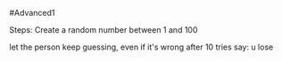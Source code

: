 #Advanced1

Steps:
Create a random number between 1 and 100

let the person keep guessing, even if it's wrong
after 10 tries say: u lose
